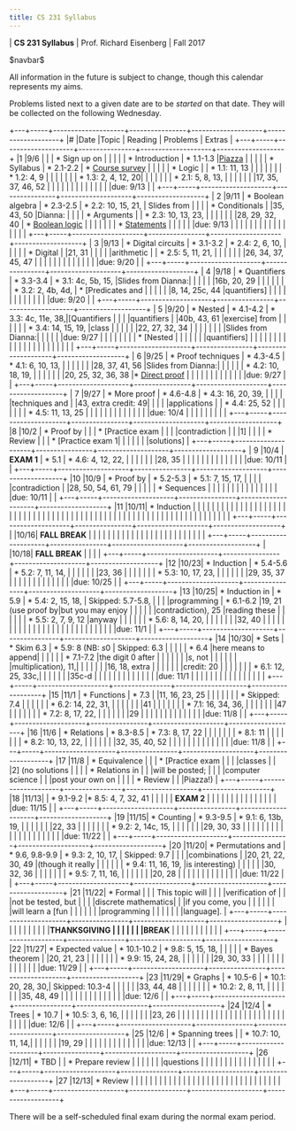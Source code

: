 ```yaml
---
title: CS 231 Syllabus
---
```


<div id="header">

| **CS 231 Syllabus**
| Prof. Richard Eisenberg
| Fall 2017

</div>

\$navbar\$

All information in the future is subject to change, though this calendar
represents my aims.

Problems listed next to a given date are to be *started* on that date. They will be
collected on the following Wednesday.

+---+-----+--------------------+----------------+--------------------+-------------------+
|\# |Date |Topic               | Reading        |  Problems          |  Extras           |
+---+-----+--------------------+----------------+--------------------+-------------------+
|1  |9/6  |                    |                | * Sign up on       |                   |
|   |     | * Introduction     | * 1.1-1.3      |[Piazza]            |                   |
|   |     | * Syllabus         | * 2.1-2.2      | * [Course survey]  |                   |
|   |     | * Logic            |                | * 1.1: 11, 13      |                   |
|   |     |                    |                | * 1.2: 4, 9        |                   |
|   |     |                    |                | * 1.3: 2, 4, 12, 20|                   |
|   |     |                    |                | * 2.1: 5, 8, 13,   |                   |
|   |     |                    |                |17, 35, 37, 46, 52  |                   |
|   |     |                    |                |                    |                   |
|   |     |                    |                |due: 9/13           |                   |
+---+-----+--------------------+----------------+--------------------+-------------------+
| 2 |9/11 | * Boolean algebra  | * 2.3-2.5      | * 2.2: 10, 15, 21, | Slides from       |
|   |     | * Conditionals     |                |35, 43, 50          |Dianna:            |
|   |     | * Arguments        |                | * 2.3: 10, 13, 23, |                   |
|   |     |                    |                |28, 29, 32, 40      | * [Boolean logic] |
|   |     |                    |                |                    | * [Statements]    |
|   |     |                    |                |due: 9/13           |                   |
|   |     |                    |                |                    |                   |
|   |     |                    |                |                    |                   |
+---+-----+--------------------+----------------+--------------------+-------------------+
| 3 |9/13 | * Digital circuits | * 3.1-3.2      | * 2.4: 2, 6, 10,   |                   |
|   |     | * Digital          |                |21, 31              |                   |
|   |     |arithmetic          |                | * 2.5: 5, 11, 21,  |                   |
|   |     |                    |                |26, 34, 37, 45, 47  |                   |
|   |     |                    |                |                    |                   |
|   |     |                    |                |due: 9/20           |                   |
+---+-----+--------------------+----------------+--------------------+-------------------+
| 4 |9/18 | * Quantifiers      | * 3.3-3.4      | * 3.1: 4c, 5b, 15, |Slides from Dianna:|
|   |     |                    |                |16b, 20, 29         |                   |
|   |     |                    |                | * 3.2: 2, 4b, 4d,  | * [Predicates and |
|   |     |                    |                |8, 14, 25c, 44      |quantifiers]       |
|   |     |                    |                |                    |                   |
|   |     |                    |                |due: 9/20           |                   |
+---+-----+--------------------+----------------+--------------------+-------------------+
| 5 |9/20 | * Nested           | * 4.1-4.2      | * 3.3: 4c, 11e, 38,|[Quantifiers       |
|   |     |quantifiers         |                |40b, 43, 61         |exercise] from     |
|   |     |                    |                | * 3.4: 14, 15, 19, |class              |
|   |     |                    |                |22, 27, 32, 34      |                   |
|   |     |                    |                |                    |Slides from Dianna:|
|   |     |                    |                |due: 9/27           |                   |
|   |     |                    |                |                    | * [Nested         |
|   |     |                    |                |                    |quantifiers]       |
|   |     |                    |                |                    |                   |
|   |     |                    |                |                    |                   |
|   |     |                    |                |                    |                   |
+---+-----+--------------------+----------------+--------------------+-------------------+
| 6 |9/25 | * Proof techniques | * 4.3-4.5      | * 4.1: 6, 10, 13,  |                   |
|   |     |                    |                |28, 37, 41, 56      |Slides from Dianna:|
|   |     |                    |                | * 4.2: 10, 18, 19, |                   |
|   |     |                    |                |20, 25, 32, 36, 38  |* [Direct proof]   |
|   |     |                    |                |                    |                   |
|   |     |                    |                |due: 9/27           |                   |
+---+-----+--------------------+----------------+--------------------+-------------------+
| 7 |9/27 | * More proof       | * 4.6-4.8      | * 4.3: 16, 20, 39, |                   |
|   |     |techniques and      |                |43, extra credit: 49|                   |
|   |     |applications        |                | * 4.4: 25, 52      |                   |
|   |     |                    |                | * 4.5: 11, 13, 25  |                   |
|   |     |                    |                |                    |                   |
|   |     |                    |                |due: 10/4           |                   |
|   |     |                    |                |                    |                   |
+---+-----+--------------------+----------------+--------------------+-------------------+
|8  |10/2 | * Proof by         |                |                    | * [Practice exam  |
|   |     |contradiction       |                |                    |1]                 |
|   |     | * Review           |                |                    | * [Practice exam 1|
|   |     |                    |                |                    |solutions]         |
+---+-----+--------------------+----------------+--------------------+-------------------+
| 9 |10/4 | **EXAM 1**         | * 5.1          | * 4.6: 4, 12, 22,  |                   |
|   |     |                    |                |28, 35              |                   |
|   |     |                    |                |                    |                   |
|   |     |                    |                |due: 10/11          |                   |
+---+-----+--------------------+----------------+--------------------+-------------------+
|10 |10/9 | * Proof by         | * 5.2-5.3      | * 5.1: 7, 15, 17,  |                   |
|   |     |contradiction       |                |28, 50, 54, 61, 79  |                   |
|   |     | * Sequences        |                |                    |                   |
|   |     |                    |                |                    |                   |
|   |     |                    |                |due: 10/11          |                   |
+---+-----+--------------------+----------------+--------------------+-------------------+
|11 |10/11| * Induction        |                |                    |                   |
|   |     |                    |                |                    |                   |
|   |     |                    |                |                    |                   |
|   |     |                    |                |                    |                   |
|   |     |                    |                |                    |                   |
|   |     |                    |                |                    |                   |
|   |     |                    |                |                    |                   |
|   |     |                    |                |                    |                   |
|   |     |                    |                |                    |                   |
|   |     |                    |                |                    |                   |
+---+-----+--------------------+----------------+--------------------+-------------------+
|   |10/16| **FALL BREAK**     |                |                    |                   |
|   |     |                    |                |                    |                   |
|   |     |                    |                |                    |                   |
|   |     |                    |                |                    |                   |
+---+-----+--------------------+----------------+--------------------+-------------------+
|   |10/18|  **FALL BREAK**    |                |                    |                   |
+---+-----+--------------------+----------------+--------------------+-------------------+
|12 |10/23| * Induction        | * 5.4-5.6      | * 5.2: 7, 11, 14,  |                   |
|   |     |                    |                |23, 36              |                   |
|   |     |                    |                | * 5.3: 10, 17, 23, |                   |
|   |     |                    |                |29, 35, 37          |                   |
|   |     |                    |                |                    |                   |
|   |     |                    |                |due: 10/25          |                   |
+---+-----+--------------------+----------------+--------------------+-------------------+
|13 |10/25| * Induction in     | * 5.9          | * 5.4: 2, 15, 18,  | Skipped: 5.7-5.8, |
|   |     |programming         | * 6.1-6.2      |19, 21 (use proof by|but you may enjoy  |
|   |     |                    |                |contradiction), 25  |reading these      |
|   |     |                    |                | * 5.5: 2, 7, 9, 12 |anyway             |
|   |     |                    |                | * 5.6: 8, 14, 20,  |                   |
|   |     |                    |                |32, 40              |                   |
|   |     |                    |                |                    |                   |
|   |     |                    |                |<!-- this was too   |                   |
|   |     |                    |                |long. suggestion:   |                   |
|   |     |                    |                |drop 5.4.19; 5.4.25 |                   |
|   |     |                    |                |is long but fun;    |                   |
|   |     |                    |                |drop 5.5.12; these  |                   |
|   |     |                    |                |are good problems,  |                   |
|   |     |                    |                |perahsp just give   |                   |
|   |     |                    |                |more time next time |                   |
|   |     |                    |                |around -->          |                   |
|   |     |                    |                |                    |                   |
|   |     |                    |                |due: 11/1           |                   |
+---+-----+--------------------+----------------+--------------------+-------------------+
|14 |10/30| * Sets             | * Skim 6.3     | * 5.9: 8 (NB: $s0$ | Skipped: 6.3      |
|   |     |                    | * 6.4          |here means to append|                   |
|   |     |                    | * 7.1-7.2      |the digit 0 after   |                   |
|   |     |                    |                |$s$, not            |                   |
|   |     |                    |                |multiplication), 11,|                   |
|   |     |                    |                |16, 18, extra       |                   |
|   |     |                    |                |credit: 20          |                   |
|   |     |                    |                | * 6.1: 12, 25, 33c,|                   |
|   |     |                    |                |35c-d               |                   |
|   |     |                    |                |                    |                   |
|   |     |                    |                |due: 11/1           |                   |
|   |     |                    |                |                    |                   |
|   |     |                    |                |                    |                   |
+---+-----+--------------------+----------------+--------------------+-------------------+
|15 |11/1 | * Functions        | * 7.3          |<!-- * 6.4: 11, 16, | * For fun: 6.4:   |
|   |     |                    | * 8.1-8.2      |25 -->              |11, 16, 23, 25     |
|   |     |                    |                |                    | * Skipped: 7.4    |
|   |     |                    |                | * 6.2: 14, 22, 31, |                   |
|   |     |                    |                |41                  |                   |
|   |     |                    |                | * 7.1: 16, 34, 36, |                   |
|   |     |                    |                |47                  |                   |
|   |     |                    |                | * 7.2: 8, 17, 22,  |                   |
|   |     |                    |                |29                  |                   |
|   |     |                    |                |                    |                   |
|   |     |                    |                |due: 11/8           |                   |
+---+-----+--------------------+----------------+--------------------+-------------------+
|16 |11/6 | * Relations        | * 8.3-8.5      | * 7.3: 8, 17, 22   |                   |
|   |     |                    |                | * 8.1: 11          |                   |
|   |     |                    |                | * 8.2: 10, 13, 22, |                   |
|   |     |                    |                |32, 35, 40, 52      |                   |
|   |     |                    |                |                    |                   |
|   |     |                    |                |due: 11/8           |                   |
+---+-----+--------------------+----------------+--------------------+-------------------+
|17 |11/8 | * Equivalence      |                |                    | * [Practice exam  |
|   |     |classes             |                |                    |2] (no solutions   |
|   |     | * Relations in     |                |                    |will be posted;    |
|   |     |computer science    |                |                    |post your own on   |
|   |     | * Review           |                |                    |Piazza!)           |
+---+-----+--------------------+----------------+--------------------+-------------------+
|18 |11/13|                    | * 9.1-9.2      |* 8.5: 4, 7, 32, 41 |                   |
|   |     | **EXAM 2**         |                |                    |                   |
|   |     |                    |                |                    |                   |
|   |     |                    |                |due: 11/15          |                   |
+---+-----+--------------------+----------------+--------------------+-------------------+
|19 |11/15| * Counting         | * 9.3-9.5      | * 9.1: 6, 13b, 19, |                   |
|   |     |                    |                |22, 33              |                   |
|   |     |                    |                | * 9.2: 2, 14c, 15, |                   |
|   |     |                    |                |29, 30, 33          |                   |
|   |     |                    |                |                    |                   |
|   |     |                    |                |                    |                   |
|   |     |                    |                |due: 11/22          |                   |
+---+-----+--------------------+----------------+--------------------+-------------------+
|20 |11/20| * Permutations and | * 9.6, 9.8-9.9 | * 9.3: 2, 10, 17,  | Skipped: 9.7      |
|   |     |combinations        |                |20, 21, 22, 30, 49  |(though it really  |
|   |     |                    |                | * 9.4: 11, 16, 19, |is interesting)    |
|   |     |                    |                |30, 32, 36          |                   |
|   |     |                    |                | * 9.5: 7, 11, 16,  |                   |
|   |     |                    |                |20, 28              |                   |
|   |     |                    |                |                    |                   |
|   |     |                    |                |due: 11/22          |                   |
+---+-----+--------------------+----------------+--------------------+-------------------+
|21 |11/22| * Formal           |                |                    | This topic will   |
|   |     |verification of     |                |                    |not be tested, but |
|   |     |discrete mathematics|                |                    |if you come, you   |
|   |     |                    |                |                    |will learn a [fun  |
|   |     |                    |                |                    |programming        |
|   |     |                    |                |                    |language].         |
+---+-----+--------------------+----------------+--------------------+-------------------+
|   |     |                    |                |                    |                   |
|   |     |**THANKSGIVING      |                |                    |                   |
|   |     |BREAK**             |                |                    |                   |
|   |     |                    |                |                    |                   |
+---+-----+--------------------+----------------+--------------------+-------------------+
|22 |11/27| * Expected value   | * 10.1-10.2    | * 9.8: 5, 15, 18,  |                   |
|   |     | * Bayes theorem    |                |20, 21, 23          |                   |
|   |     |                    |                | * 9.9: 15, 24, 28, |                   |
|   |     |                    |                |29, 30, 33          |                   |
|   |     |                    |                |                    |                   |
|   |     |                    |                |due: 11/29          |                   |
+---+-----+--------------------+----------------+--------------------+-------------------+
|23 |11/29| * Graphs           | * 10.5-6       | * 10.1: 20, 28, 30,| Skipped: 10.3-4   |
|   |     |                    |                |33, 44, 48          |                   |
|   |     |                    |                | * 10.2: 2, 8, 11,  |                   |
|   |     |                    |                |35, 48, 49          |                   |
|   |     |                    |                |                    |                   |
|   |     |                    |                |due: 12/6           |                   |
+---+-----+--------------------+----------------+--------------------+-------------------+
|24 |12/4 | * Trees            | * 10.7         | * 10.5: 3, 6, 16,  |                   |
|   |     |                    |                |23, 26              |                   |
|   |     |                    |                |                    |                   |
|   |     |                    |                |                    |                   |
|   |     |                    |                |                    |                   |
|   |     |                    |                |due: 12/6           |                   |
+---+-----+--------------------+----------------+--------------------+-------------------+
|25 |12/6 | * Spanning trees   |                | * 10.7: 10, 11, 14,|                   |
|   |     |                    |                |19, 29              |                   |
|   |     |                    |                |                    |                   |
|   |     |                    |                |due: 12/13          |                   |
+---+-----+--------------------+----------------+--------------------+-------------------+
|26 |12/11| * TBD              |                | * Prepare review   |                   |
|   |     |                    |                |questions           |                   |
|   |     |                    |                |                    |                   |
|   |     |                    |                |                    |                   |
+---+-----+--------------------+----------------+--------------------+-------------------+
|27 |12/13| * Review           |                |                    |                   |
|   |     |                    |                |                    |                   |
|   |     |                    |                |                    |                   |
|   |     |                    |                |                    |                   |
|   |     |                    |                |                    |                   |
+---+-----+--------------------+----------------+--------------------+-------------------+

There will be a self-scheduled final exam during the normal exam period.

[Course survey]: https://docs.google.com/forms/d/e/1FAIpQLSeZ9UKe01t1O6guQaBCXSu2bfuDebYqvcH0FESid8dtMmXtWw/viewform?usp=sf_link
[Piazza]: https://piazza.com/brynmawr/fall2017/cs231
[Boolean logic]: 02/boolean-logic.pdf
[Statements]: 02/arguments.pdf
[Predicates and quantifiers]: 04/predicates-quantifiers.pdf
[Nested quantifiers]: 05/multi-quantifiers.pdf
[Quantifiers exercise]: 05/nested_quants.pdf
[Direct proof]: 06/direct-proof.pdf
[Practice exam 1]: 08/review1.pdf
[Practice exam 1 solutions]: 08/review1sols.pdf
[fun programming language]: https://coq.inria.fr/
[Practice exam 2]: 17/review2.pdf

